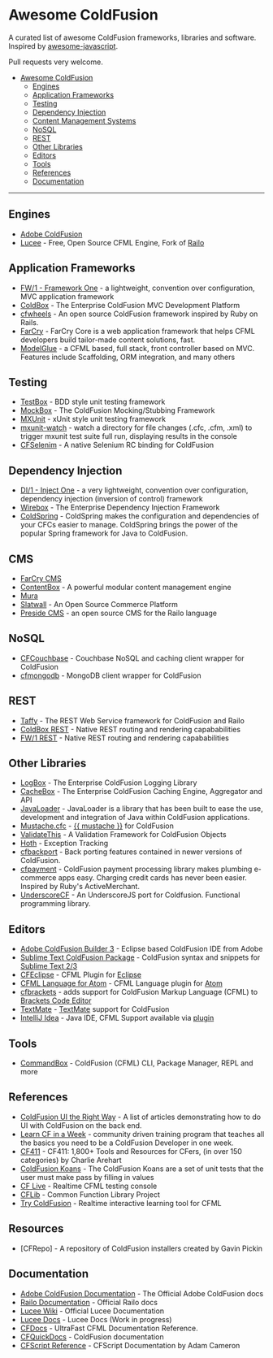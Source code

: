 # Awesome ColdFusion

A curated list of awesome ColdFusion frameworks, libraries and software. Inspired by [awesome-javascript](https://github.com/sorrycc/awesome-javascript).

Pull requests very welcome.

* [Awesome ColdFusion](https://github.com/seancoyne/awesome-coldfusion)
	* [Engines](#engines)
	* [Application Frameworks](#application-frameworks)
	* [Testing](#testing)
	* [Dependency Injection](#dependency-injection)
	* [Content Management Systems](#cms)
	* [NoSQL](#nosql)
	* [REST](#rest)
	* [Other Libraries](#other-libraries)
	* [Editors](#editors)
	* [Tools](#tools)
	* [References](#references)
	* [Documentation](#documentation)
	
----

## Engines

* [Adobe ColdFusion](http://www.adobe.com/products/coldfusion-family.html)
* [Lucee](http://lucee.org/) - Free, Open Source CFML Engine, Fork of [Railo](http://www.getrailo.org/)

## Application Frameworks

* [FW/1 - Framework One](https://github.com/framework-one/fw1) - a lightweight, convention over configuration, MVC application framework
* [ColdBox](http://www.coldbox.org) - The Enterprise ColdFusion MVC Development Platform
* [cfwheels](https://github.com/cfwheels/cfwheels) - An open source ColdFusion framework inspired by Ruby on Rails.
* [FarCry](http://www.farcrycore.org) - FarCry Core is a web application framework that helps CFML developers build tailor-made content solutions, fast.
* [ModelGlue](http://model-glue.com) - a CFML based, full stack, front controller based on MVC. Features include Scaffolding, ORM integration, and many others

## Testing

* [TestBox](https://github.com/Ortus-Solutions/TestBox) - BDD style unit testing framework
* [MockBox](http://wiki.coldbox.org/wiki/MockBox.cfm) - The ColdFusion Mocking/Stubbing Framework
* [MXUnit](https://github.com/mxunit/mxunit) - xUnit style unit testing framework
* [mxunit-watch](https://github.com/atuttle/mxunit-watch) - watch a directory for file changes (.cfc, .cfm, .xml) to trigger mxunit test suite full run, displaying results in the console
* [CFSelenim](https://github.com/teamcfadvance/CFSelenium) - A native Selenium RC binding for ColdFusion

## Dependency Injection

* [DI/1 - Inject One](https://github.com/framework-one/di1) - a very lightweight, convention over configuration, dependency injection (inversion of control) framework
* [Wirebox](http://wiki.coldbox.org/wiki/WireBox.cfm) - The Enterprise Dependency Injection Framework
* [ColdSpring](http://www.coldspringframework.org/) - ColdSpring makes the configuration and dependencies of your CFCs easier to manage. ColdSpring brings the power of the popular Spring framework for Java to ColdFusion.

## CMS

* [FarCry CMS](https://github.com/farcrycore/plugin-farcrycms)
* [ContentBox](https://github.com/Ortus-Solutions/ContentBox) - A powerful modular content management engine
* [Mura](https://github.com/blueriver/MuraCMS)
* [Slatwall](https://github.com/ten24/Slatwall) - An Open Source Commerce Platform
* [Preside CMS](https://github.com/pixl8/Preside-CMS) - an open source CMS for the Railo language

## NoSQL

* [CFCouchbase](https://github.com/Ortus-Solutions/cfcouchbase-sdk) - Couchbase NoSQL and caching client wrapper for ColdFusion
* [cfmongodb](https://github.com/marcesher/cfmongodb) - MongoDB client wrapper for ColdFusion

## REST

* [Taffy](http://taffy.io) - The REST Web Service framework for ColdFusion and Railo
* [ColdBox REST](http://wiki.coldbox.org/wiki/Building_Rest_APIs.cfm) - Native REST routing and rendering capababilities
* [FW/1 REST](https://github.com/framework-one/fw1/wiki/Developing-Applications-Manual#controllers-for-rest-apis) - Native REST routing and rendering capababilities

## Other Libraries

* [LogBox](http://wiki.coldbox.org/wiki/LogBox.cfm) - The Enterprise ColdFusion Logging Library
* [CacheBox](http://wiki.coldbox.org/wiki/CacheBox.cfm) - The Enterprise ColdFusion Caching Engine, Aggregator and API
* [JavaLoader](https://github.com/markmandel/JavaLoader) - JavaLoader is a library that has been built to ease the use, development and integration of Java within ColdFusion applications.
* [Mustache.cfc](https://github.com/rip747/Mustache.cfc) - [{{ mustache }}](http://mustache.github.io) for ColdFusion
* [ValidateThis](http://validatethis.org) - A Validation Framework for ColdFusion Objects
* [Hoth](https://github.com/aarongreenlee/Hoth) - Exception Tracking
* [cfbackport](https://github.com/misterdai/cfbackport) - Back porting features contained in newer versions of ColdFusion.
* [cfpayment](https://github.com/ghidinelli/cfpayment) - ColdFusion payment processing library makes plumbing e-commerce apps easy. Charging credit cards has never been easier. Inspired by Ruby's ActiveMerchant.
* [UnderscoreCF](https://github.com/russplaysguitar/UnderscoreCF) - An UnderscoreJS port for Coldfusion. Functional programming library.

## Editors

* [Adobe ColdFusion Builder 3](http://www.adobe.com/products/coldfusion-builder.html) - Eclipse based ColdFusion IDE from Adobe
* [Sublime Text ColdFusion Package](https://github.com/sublimetext/coldfusion) - ColdFusion syntax and snippets for [Sublime Text 2/3](http://www.sublimetext.com)
* [CFEclipse](http://cfeclipse.org) - CFML Plugin for [Eclipse](http://www.eclipse.org/)
* [CFML Language for Atom](https://github.com/atuttle/atom-language-cfml) - CFML Language plugin for [Atom](http://atom.io/)
* [cfbrackets](http://cfbrackets.org) - adds support for ColdFusion Markup Language (CFML) to [Brackets Code Editor](http://brackets.io/)
* [TextMate](https://github.com/textmate/coldfusion.tmbundle) - [TextMate](http://macromates.com) support for ColdFusion
* [IntelliJ Idea](http://www.jetbrains.com/idea/) - Java IDE, CFML Support available via [plugin](https://github.com/JetBrains/intellij-plugins/tree/master/CFML)

## Tools

* [CommandBox](https://github.com/Ortus-Solutions/commandbox) - ColdFusion (CFML) CLI, Package Manager, REPL and more

## References

* [ColdFusion UI the Right Way](https://github.com/cfjedimaster/ColdFusion-UI-the-Right-Way) - A list of articles demonstrating how to do UI with ColdFusion on the back end.
* [Learn CF in a Week](http://www.learncfinaweek.com) - community driven training program that teaches all the basics you need to be a ColdFusion Developer in one week.
* [CF411](http://carehart.org/cf411/) - CF411: 1,800+ Tools and Resources for CFers, (in over 150 categories) by Charlie Arehart
* [ColdFusion Koans](https://github.com/bittersweetryan/ColdFusion-Koans) - The ColdFusion Koans are a set of unit tests that the user must make pass by filling in values
* [CF Live](http://cflive.net) - Realtime CFML testing console
* [CFLib](http://cflib.org/) - Common Function Library Project
* [Try ColdFusion](http://trycf.com/) - Realtime interactive learning tool for CFML

## Resources
* [CFRepo] - A repository of ColdFusion installers created by Gavin Pickin

## Documentation

* [Adobe ColdFusion Documentation](https://wikidocs.adobe.com/wiki/display/coldfusionen/Home) - The Official Adobe ColdFusion docs
* [Railo Documentation](https://github.com/getrailo/railo/wiki) - Official Railo docs
* [Lucee Wiki](https://bitbucket.org/lucee/lucee/wiki/Home) - Official Lucee Documentation
* [Lucee Docs](http://www.luceedocs.org/) - Lucee Docs (Work in progress)
* [CFDocs](http://cfdocs.org/) - UltraFast CFML Documentation Reference.
* [CFQuickDocs](http://cfquickdocs.com/) - ColdFusion documentation
* [CFScript Reference](https://github.com/daccfml/cfscript/blob/master/cfscript.md) -  CFScript Documentation by Adam Cameron
